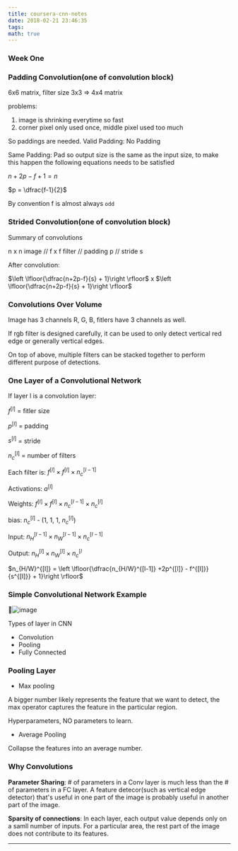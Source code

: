 ```yaml
---
title: coursera-cnn-notes
date: 2018-02-21 23:46:35
tags:
math: true
---
```


### Week One

### Padding Convolution(one of convolution block)

6x6 matrix, filter size 3x3 => 4x4 matrix

problems:
1. image is shrinking everytime so fast
2. corner pixel only used once, middle pixel used too much

So paddings are needed. Valid Padding: No Padding

Same Padding: Pad so output size is the same as the input size, to make this happen the following equations needs to be satisfied

$n + 2p -f +1 = n$

$p = \dfrac{f-1}{2}$

By convention f is almost always `odd`

### Strided Convolution(one of convolution block)

Summary of convolutions

n x n image // f x f filter // padding p // stride s

After convolution:

$\left \lfloor{\dfrac{n+2p-f}{s} + 1}\right \rfloor$ x $\left \lfloor{\dfrac{n+2p-f}{s} + 1}\right \rfloor$

### Convolutions Over Volume

Image has 3 channels R, G, B, fitlers have 3 channels as well.

If rgb filter is designed carefully, it can be used to only detect vertical red edge or generally vertical edges.

On top of above, multiple filters can be stacked together to perform different purpose of detections.

### One Layer of a Convolutional Network

If layer l is a convolution layer:

$f^{[l]}$ = fitler size

$p^{[l]}$ = padding

$s^{[l]}$ = stride

$n_c^{[l]}$ = number of filters

Each filter is: $f^{[l]} \times f^{[l]} \times n_c^{[l-1]}$

Activations: $a^{[l]}$

Weights: $f^{[l]} \times f^{[l]} \times n_c^{[l-1]} \times n_c^{[l]}$

bias: $n_c^{[l]}$ - (1, 1, 1, $n_c^{[l]}$)

Input: $n_H^{[l-1]} \times n_W^{[l-1]} \times n_c^{[l-1]}$

Output: $n_H^{[l]} \times n_W^{[l]} \times n_c^{[l}$

$n_{H/W}^{[l]} = \left \lfloor{\dfrac{n_{H/W}^{[l-1]} +2p^{[l]} - f^{[l]}}{s^{[l]}} + 1}\right \rfloor$

### Simple Convolutional Network Example

![image](images/xxx)

Types of layer in CNN

- Convolution
- Pooling
- Fully Connected

### Pooling Layer

- Max pooling

A bigger number likely represents the feature that we want to detect, the max operator captures the feature in the particular region.

Hyperparameters, NO parameters to learn.

- Average Pooling

Collapse the features into an average number.

### Why Convolutions

**Parameter Sharing**: # of parameters in a Conv layer is much less than the # of parameters in a FC layer. A feature detecor(such as vertical edge detector) that's useful in one part of the image is probably useful in another part of the image.

**Sparsity of connections**: In each layer, each output value depends only on a samll number of inputs. For a particular area, the rest part of the image does not contribute to its features.





---